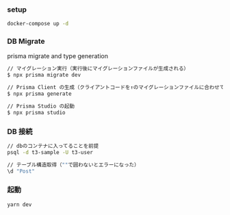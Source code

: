 ### setup

```bash
docker-compose up -d
```

### DB Migrate 
prisma migrate and type generation

```bash
// マイグレーション実行（実行後にマイグレーションファイルが生成される）
$ npx prisma migrate dev
```

```bash
// Prisma Client の生成（クライアントコードを↑のマイグレーションファイルに合わせて生成）
$ npx prisma generate
```

```bash
// Prisma Studio の起動
$ npx prisma studio
```

### DB 接続

```bash
// dbのコンテナに入ってることを前提
psql -d t3-sample -U t3-user
```

```bash
// テーブル構造取得（""で囲わないとエラーになった）
\d "Post"
```

### 起動

```bash
yarn dev
```